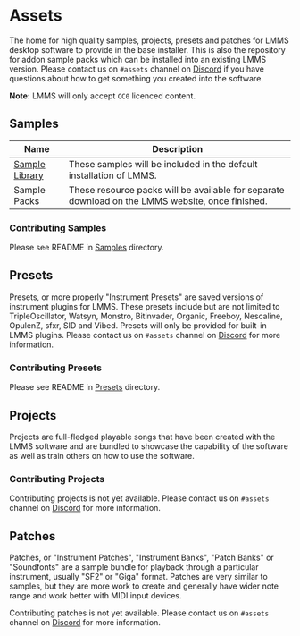 # Assets

The home for high quality samples, projects, presets and patches for LMMS desktop software to provide in the base installer.  This is also the repository for addon sample packs which can be installed into an existing LMMS version.  Please contact us on `#assets` channel on [Discord](https://lmms.io/chat) if you have questions about how to get something you created into the software.

**Note:** LMMS will only accept `CC0` licenced content.

## Samples

| Name           | Description                                                                                      |
|----------------|--------------------------------------------------------------------------------------------------|
| [Sample Library](/lmms/assets/tree/master/Samples/Sample%20library/) | These samples will be included in the default installation of LMMS.                              |
| Sample Packs   | These resource packs will be available for separate download on the LMMS website, once finished. |

### Contributing Samples

Please see README in [Samples](/lmms/assets/tree/master/Samples) directory.

## Presets

Presets, or more properly "Instrument Presets" are saved versions of instrument plugins for LMMS.  These presets include but are not limited to TripleOscillator, Watsyn, Monstro, Bitinvader, Organic, Freeboy, Nescaline, OpulenZ, sfxr, SID and Vibed.  Presets will only be provided for built-in LMMS plugins.  Please contact us on `#assets` channel on [Discord](https://lmms.io/chat) for more information.

### Contributing Presets

Please see README in [Presets](/lmms/assets/tree/master/Presets) directory.

## Projects

Projects are full-fledged playable songs that have been created with the LMMS software and are bundled to showcase the capability of the software as well as train others on how to use the software.

### Contributing Projects

Contributing projects is not yet available.  Please contact us on `#assets` channel on [Discord](https://lmms.io/chat) for more information.

## Patches

Patches, or "Instrument Patches", "Instrument Banks", "Patch Banks" or "Soundfonts" are a sample bundle for playback through a particular instrument, usually "SF2" or "Giga" format.  Patches are very similar to samples, but they are more work to create and generally have wider note range and work better with MIDI input devices.

Contributing patches is not yet available. Please contact us on `#assets` channel on [Discord](https://lmms.io/chat) for more information.
